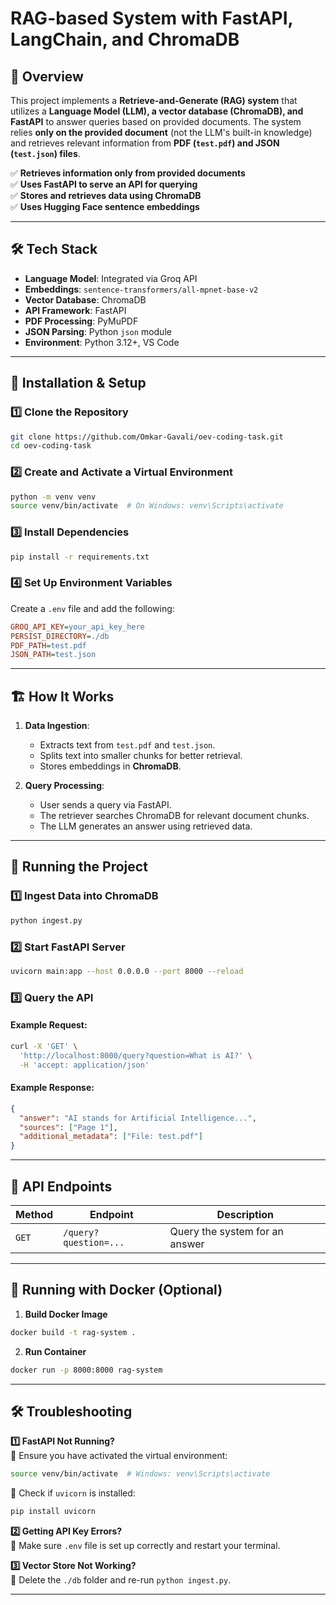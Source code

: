 # RAG-based System with FastAPI, LangChain, and ChromaDB

## 📌 Overview
This project implements a **Retrieve-and-Generate (RAG) system** that utilizes a **Language Model (LLM), a vector database (ChromaDB), and FastAPI** to answer queries based on provided documents. The system relies **only on the provided document** (not the LLM's built-in knowledge) and retrieves relevant information from **PDF (`test.pdf`) and JSON (`test.json`) files**.

✅ **Retrieves information only from provided documents**  
✅ **Uses FastAPI to serve an API for querying**  
✅ **Stores and retrieves data using ChromaDB**  
✅ **Uses Hugging Face sentence embeddings**  

---

## 🛠️ Tech Stack
- **Language Model**: Integrated via Groq API
- **Embeddings**: `sentence-transformers/all-mpnet-base-v2`
- **Vector Database**: ChromaDB
- **API Framework**: FastAPI
- **PDF Processing**: PyMuPDF
- **JSON Parsing**: Python `json` module
- **Environment**: Python 3.12+, VS Code

---

## 🚀 Installation & Setup
### **1️⃣ Clone the Repository**
```sh
git clone https://github.com/Omkar-Gavali/oev-coding-task.git
cd oev-coding-task
```

### **2️⃣ Create and Activate a Virtual Environment**
```sh
python -m venv venv
source venv/bin/activate  # On Windows: venv\Scripts\activate
```

### **3️⃣ Install Dependencies**
```sh
pip install -r requirements.txt
```

### **4️⃣ Set Up Environment Variables**
Create a `.env` file and add the following:
```ini
GROQ_API_KEY=your_api_key_here
PERSIST_DIRECTORY=./db
PDF_PATH=test.pdf
JSON_PATH=test.json
```

---

## 🏗️ How It Works
1. **Data Ingestion**:
   - Extracts text from `test.pdf` and `test.json`.
   - Splits text into smaller chunks for better retrieval.
   - Stores embeddings in **ChromaDB**.

2. **Query Processing**:
   - User sends a query via FastAPI.
   - The retriever searches ChromaDB for relevant document chunks.
   - The LLM generates an answer using retrieved data.

---

## 🚦 Running the Project

### **1️⃣ Ingest Data into ChromaDB**
```sh
python ingest.py
```

### **2️⃣ Start FastAPI Server**
```sh
uvicorn main:app --host 0.0.0.0 --port 8000 --reload
```

### **3️⃣ Query the API**
#### Example Request:
```sh
curl -X 'GET' \
  'http://localhost:8000/query?question=What is AI?' \
  -H 'accept: application/json'
```

#### Example Response:
```json
{
  "answer": "AI stands for Artificial Intelligence...",
  "sources": ["Page 1"],
  "additional_metadata": ["File: test.pdf"]
}
```

---

## 📝 API Endpoints
| Method | Endpoint | Description |
|--------|-------------|----------------|
| `GET`  | `/query?question=...` | Query the system for an answer |

---

## 🐳 Running with Docker (Optional)
1. **Build Docker Image**
```sh
docker build -t rag-system .
```

2. **Run Container**
```sh
docker run -p 8000:8000 rag-system
```

---

## 🛠️ Troubleshooting
**1️⃣ FastAPI Not Running?**  
🔹 Ensure you have activated the virtual environment:  
```sh
source venv/bin/activate  # Windows: venv\Scripts\activate
```
🔹 Check if `uvicorn` is installed:
```sh
pip install uvicorn
```

**2️⃣ Getting API Key Errors?**  
🔹 Make sure `.env` file is set up correctly and restart your terminal.

**3️⃣ Vector Store Not Working?**  
🔹 Delete the `./db` folder and re-run `python ingest.py`.

---

